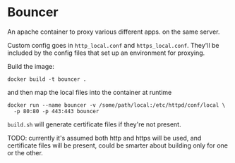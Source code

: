 # Bouncer

An apache container to proxy various different apps. on the same server.

Custom config goes in `http_local.conf` and `https_local.conf`.
They'll be included by the config files that set up an environment
for proxying.

Build the image:
```shell
docker build -t bouncer .
```
and then map the local files into the container at runtime
```shell
docker run --name bouncer -v /some/path/local:/etc/httpd/conf/local \
  -p 80:80 -p 443:443 bouncer
```

`build.sh` will generate certificate files if they're not present.

TODO: currently it's assumed both http and https will be used, and
certificate files will be present, could be smarter about building
only for one or the other.

